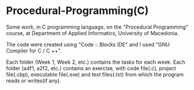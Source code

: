 # Procedural-Programming(C)

Some work, in C programming language, on the "Procedural Programming" course, at Department of Applied Informatics, University of Macedonia.

The code were created using "Code :: Blocks IDE" and I used "GNU Compiler for C / C ++".

Each folder (Week 1, Week 2, etc.) contains the tasks for each week.
Each folder (a4f1, a2f2, etc.) contains an exercise, with code file(.c), project file(.cbp), executable file(.exe) and text files(.txt) from which the program reads or writes(if any).
